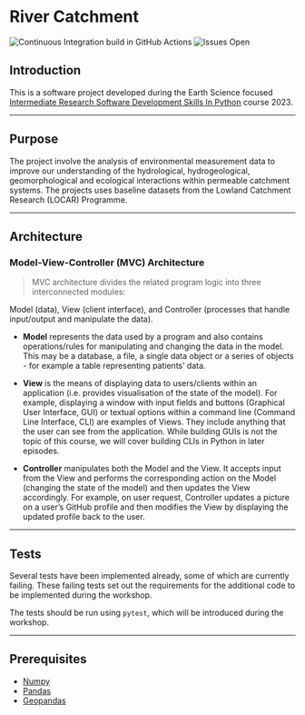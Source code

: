 # River Catchment

![Continuous Integration build in GitHub Actions](https://github.com/IRSD-Group1/rivercatchment/workflows/CI/badge.svg?branch=development)
![Issues Open](https://img.shields.io/github/issues/IRSD-Group1/rivercatchment)

## Introduction

This is a software project developed during the Earth Science focused [Intermediate Research Software Development Skills In Python](https://github.com/UoMResearchIT/python-intermediate-development-nerc) course 2023.

----------
## Purpose

The project involve the analysis of environmental measurement data to improve our understanding of the hydrological, hydrogeological, geomorphological and ecological interactions within permeable catchment systems. The projects uses baseline datasets from the Lowland Catchment Research (LOCAR) Programme.

---------------
## Architecture

### **Model-View-Controller (MVC) Architecture**

> MVC architecture divides the related program logic into three interconnected modules:

Model (data), View (client interface), and
Controller (processes that handle input/output and manipulate the data).

- **Model** represents the data used by a program and also contains operations/rules for manipulating and changing the data in the model. This may be a database, a file, a single data object or a series of objects - for example a table representing patients’ data.

- **View** is the means of displaying data to users/clients within an application (i.e. provides visualisation of the state of the model). For example, displaying a window with input fields and buttons (Graphical User Interface, GUI) or textual options within a command line (Command Line Interface, CLI) are examples of Views. They include anything that the user can see from the application. While building GUIs is not the topic of this course, we will cover building CLIs in Python in later episodes.

- **Controller** manipulates both the Model and the View. It accepts input from the View and performs the corresponding action on the Model (changing the state of the model) and then updates the View accordingly. For example, on user request, Controller updates a picture on a user’s GitHub profile and then modifies the View by displaying the updated profile back to the user.

--------
## Tests

Several tests have been implemented already, some of which are currently failing.
These failing tests set out the requirements for the additional code to be implemented during the workshop.

The tests should be run using `pytest`, which will be introduced during the workshop.

--------
## Prerequisites
- [Numpy](https://numpy.org)
- [Pandas](https://pandas.pydata.org)
- [Geopandas](https://geopandas.org/en/stable/)
